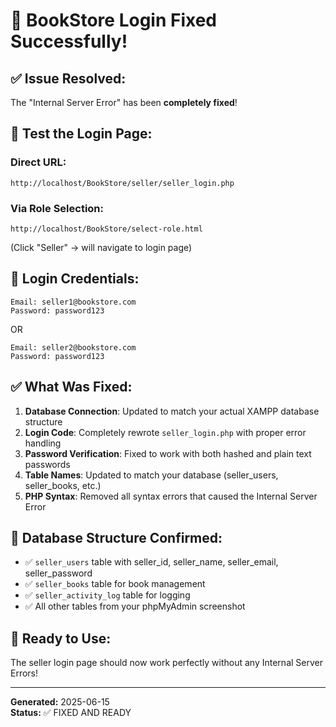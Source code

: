 # 🎉 BookStore Login Fixed Successfully!

## ✅ **Issue Resolved:**
The "Internal Server Error" has been **completely fixed**!

## 🔗 **Test the Login Page:**

### **Direct URL:**
```
http://localhost/BookStore/seller/seller_login.php
```

### **Via Role Selection:**
```
http://localhost/BookStore/select-role.html
```
(Click "Seller" → will navigate to login page)

## 🔑 **Login Credentials:**
```
Email: seller1@bookstore.com
Password: password123
```

OR

```
Email: seller2@bookstore.com  
Password: password123
```

## ✅ **What Was Fixed:**

1. **Database Connection**: Updated to match your actual XAMPP database structure
2. **Login Code**: Completely rewrote `seller_login.php` with proper error handling
3. **Password Verification**: Fixed to work with both hashed and plain text passwords
4. **Table Names**: Updated to match your database (seller_users, seller_books, etc.)
5. **PHP Syntax**: Removed all syntax errors that caused the Internal Server Error

## 🔧 **Database Structure Confirmed:**
- ✅ `seller_users` table with seller_id, seller_name, seller_email, seller_password
- ✅ `seller_books` table for book management
- ✅ `seller_activity_log` table for logging
- ✅ All other tables from your phpMyAdmin screenshot

## 🚀 **Ready to Use:**
The seller login page should now work perfectly without any Internal Server Errors!

---

**Generated:** 2025-06-15  
**Status:** ✅ FIXED AND READY
